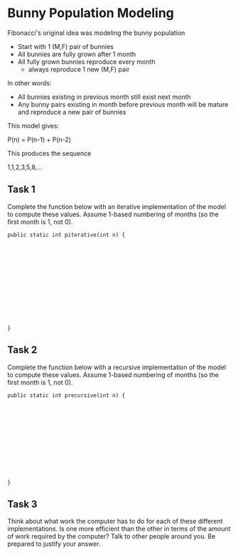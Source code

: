 # Bunny Population Modeling

Fibonacci's original idea was modeling the bunny population
* Start with 1 (M,F) pair of bunnies
* All bunnies are fully grown after 1 month
* All fully grown bunnies reproduce every month
    * always reproduce 1 new (M,F) pair

In other words:
* All bunnies existing in previous month still exist next month
* Any bunny pairs existing in month before previous month will
  be mature and reproduce a new pair of bunnies

This model gives:

P(n) = P(n-1) + P(n-2)

This produces the sequence

1,1,2,3,5,8,...

## Task 1
Complete the function below with an iterative
implementation of the model to compute these
values.  Assume 1-based numbering
of months (so the first month is 1, not 0).

```
public static int piterative(int n) {














}
```

## Task 2

Complete the function below with a recursive
implementation of the model to compute these
values.  Assume 1-based numbering
of months (so the first month is 1, not 0).

```
public static int precursive(int n) {













}
```

## Task 3

Think about what work the computer has to do for
each of these different implementations.  Is one
more efficient than the other in terms of the amount
of work required by the computer?  Talk to other people
around you.  Be prepared to justify your answer.

